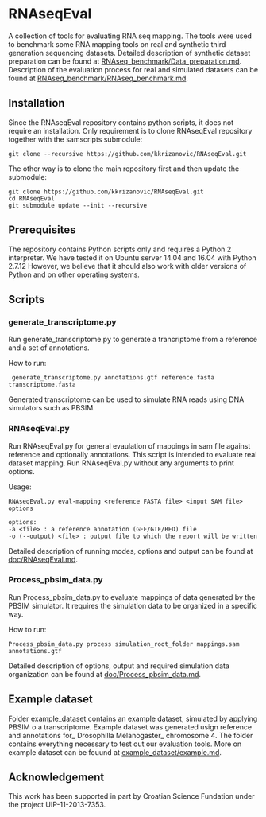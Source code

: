 # RNAseqEval
A collection of tools for evaluating RNA seq mapping. The tools were used to benchmark some RNA mapping tools on real and synthetic third generation sequencing datasets. Detailed description of synthetic dataset preparation can be found at [RNAseq_benchmark/Data_preparation.md](RNAseq_benchmark/Data_preparation.md). Description of the evaluation process for real and simulated datasets can be found at [RNAseq_benchmark/RNAseq_benchmark.md](RNAseq_benchmark/RNAseq_benchmark.md).

## Installation
Since the RNAseqEval repository contains python scripts, it does not require an installation. Only requirement is to clone RNAseqEval repository together with the samscripts submodule:

    git clone --recursive https://github.com/kkrizanovic/RNAseqEval.git

The other way is to clone the main repository first and then update the submodule:

    git clone https://github.com/kkrizanovic/RNAseqEval.git
    cd RNAseqEval
    git submodule update --init --recursive

## Prerequisites
The repository contains Python scripts only and requires a Python 2 interpreter. We have tested it on Ubuntu server 14.04 and 16.04 with Python 2.7.12 However, we believe that it should also work with older versions of Python and on other operating systems.

## Scripts

### generate_transcriptome.py
Run generate_transcriptome.py to generate a trancriptome from a reference and a set of annotations.

How to run:
  
     generate_transcriptome.py annotations.gtf reference.fasta transcriptome.fasta

Generated transcriptome can be used to simulate RNA reads using DNA simulators such as PBSIM.

### RNAseqEval.py
Run RNAseqEval.py for general evaulation of mappings in sam file against reference and optionally annotations. This script is intended to evaluate real dataset mapping. Run RNAseqEval.py without any arguments to print options.

Usage:
     
    RNAseqEval.py eval-mapping <reference FASTA file> <input SAM file> options

    options:
    -a <file> : a reference annotation (GFF/GTF/BED) file
    -o (--output) <file> : output file to which the report will be written

Detailed description of running modes, options and output can be found at [doc/RNAseqEval.md](doc/RNAseqEval.md).

### Process_pbsim_data.py
Run Process_pbsim_data.py to evaluate mappings of data generated by the PBSIM simulator. It requires the simulation data to be organized in a specific way.

How to run:
 
    Process_pbsim_data.py process simulation_root_folder mappings.sam annotations.gtf

Detailed description of options, output and required simulation data organization can be found at [doc/Process_pbsim_data.md](doc/Process_pbsim_data.md).

## Example dataset
Folder example_dataset contains an example dataset, simulated by applying PBSIM o a transcriptome. Example dataset was generated usign reference and annotations for_ Drosophilla Melanogaster_ chromosome 4. The folder contains everything necessary to test out our evaluation tools. More on example dataset can be fouund at [example_dataset/example.md](example_dataset/example.md).

## Acknowledgement  
This work has been supported in part by Croatian Science Fundation under the project UIP-11-2013-7353. 
